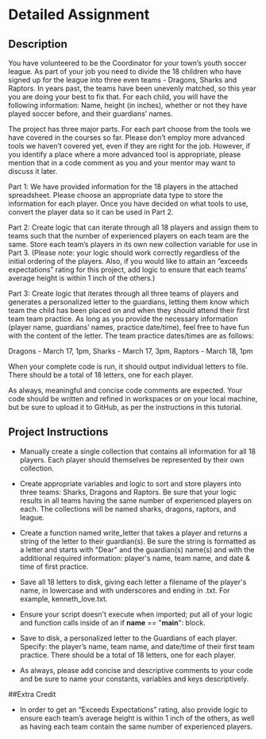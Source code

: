 # Detailed Assignment

## Description
You have volunteered to be the Coordinator for your town’s youth soccer league. As part of your job you need to divide the 18 children who have signed up for the league into three even teams - Dragons, Sharks and Raptors. In years past, the teams have been unevenly matched, so this year you are doing your best to fix that. For each child, you will have the following information: Name, height (in inches), whether or not they have played soccer before, and their guardians’ names.

The project has three major parts. For each part choose from the tools we have covered in the courses so far. Please don’t employ more advanced tools we haven’t covered yet, even if they are right for the job. However, if you identify a place where a more advanced tool is appropriate, please mention that in a code comment as you and your mentor may want to discuss it later.

Part 1: We have provided information for the 18 players in the attached spreadsheet. Please choose an appropriate data type to store the information for each player. Once you have decided on what tools to use, convert the player data so it can be used in Part 2.

Part 2: Create logic that can iterate through all 18 players and assign them to teams such that the number of experienced players on each team are the same. Store each team’s players in its own new collection variable for use in Part 3. (Please note: your logic should work correctly regardless of the initial ordering of the players. Also, if you would like to attain an “exceeds expectations” rating for this project, add logic to ensure that each teams’ average height is within 1 inch of the others.)

Part 3: Create logic that iterates through all three teams of players and generates a personalized letter to the guardians, letting them know which team the child has been placed on and when they should attend their first team team practice. As long as you provide the necessary information (player name, guardians’ names, practice date/time), feel free to have fun with the content of the letter. The team practice dates/times are as follows:

Dragons - March 17, 1pm, Sharks - March 17, 3pm, Raptors - March 18, 1pm

When your complete code is run, it should output individual letters to file. There should be a total of 18 letters, one for each player.

As always, meaningful and concise code comments are expected. Your code should be written and refined in workspaces or on your local machine, but be sure to upload it to GitHub, as per the instructions in this tutorial.

## Project Instructions

- Manually create a single collection that contains all information for all 18 players. Each player should themselves be represented by their own collection.

- Create appropriate variables and logic to sort and store players into three teams: Sharks, Dragons and Raptors. Be sure that your logic results in all teams having the same number of experienced players on each. The collections will be named sharks, dragons, raptors, and league.

- Create a function named write_letter that takes a player and returns a string of the letter to their guardian(s). Be sure the string is formatted as a letter and starts with "Dear" and the guardian(s) name(s) and with the additional required information: player's name, team name, and date & time of first practice.

- Save all 18 letters to disk, giving each letter a filename of the player's name, in lowercase and with underscores and ending in .txt. For example, kenneth_love.txt.
- Ensure your script doesn't execute when imported; put all of your logic and function calls inside of an if __name__ == "__main__": block.
- Save to disk, a personalized letter to the Guardians of each player. Specify: the player’s name, team name, and date/time of their first team practice. There should be a total of 18 letters, one for each player.
- As always, please add concise and descriptive comments to your code and be sure to name your constants, variables and keys descriptively.

##Extra Credit
- In order to get an “Exceeds Expectations” rating, also provide logic to ensure each team’s average height is within 1 inch of the others, as well as having each team contain the same number of experienced players.
